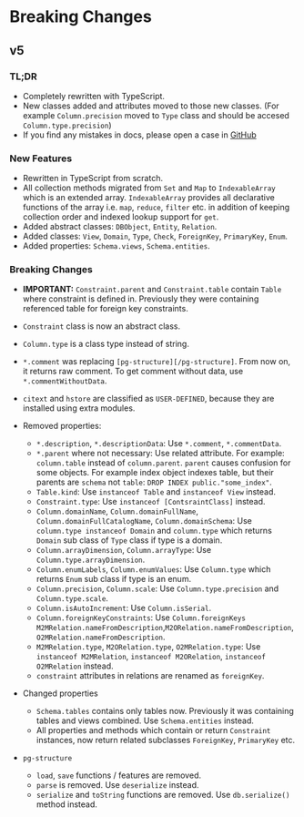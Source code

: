 # Breaking Changes

## v5

### TL;DR

- Completely rewritten with TypeScript.
- New classes added and attributes moved to those new classes. (For example `Column.precision` moved to `Type` class and should be accesed `Column.type.precision`)
- If you find any mistakes in docs, please open a case in [GitHub](https://github.com/ozum/pg-structure/issues)

### New Features

- Rewritten in TypeScript from scratch.
- All collection methods migrated from `Set` and `Map` to `IndexableArray` which is an extended array. `IndexableArray` provides all declarative functions of the array i.e. `map`, `reduce`, `filter` etc. in addition of keeping collection order and indexed lookup support for `get`.
- Added abstract classes: `DBObject`, `Entity`, `Relation`.
- Added classes: `View`, `Domain`, `Type`, `Check`, `ForeignKey`, `PrimaryKey`, `Enum`.
- Added properties: `Schema.views`, `Schema.entities`.

### Breaking Changes

- **IMPORTANT:** `Constraint.parent` and `Constraint.table` contain `Table` where constraint is defined in. Previously they were containing referenced table for foreign key constraints.
- `Constraint` class is now an abstract class.
- `Column.type` is a class type instead of string.
- `*.comment` was replacing `[pg-structure][/pg-structure]`. From now on, it returns raw comment. To get comment without data, use `*.commentWithoutData`.
- `citext` and `hstore` are classified as `USER-DEFINED`, because they are installed using extra modules.

- Removed properties:

  - `*.description`, `*.descriptionData`: Use `*.comment`, `*.commentData`.
  - `*.parent` where not necessary: Use related attribute. For example: `column.table` instead of `column.parent`. `parent` causes confusion for some objects. For example index object indexes table, but their parents are `schema` not `table`: `DROP INDEX public."some_index"`.
  - `Table.kind`: Use `instanceof Table` and `instanceof View` instead.
  - `Constraint.type`: Use `instanceof [ContsraintClass]` instead.
  - `Column.domainName`, `Column.domainFullName`, `Column.domainFullCatalogName`, `Column.domainSchema`: Use `column.type instanceof Domain` and `column.type` which returns `Domain` sub class of `Type` class if type is a domain.
  - `Column.arrayDimension`, `Column.arrayType`: Use `Column.type.arrayDimension`.
  - `Column.enumLabels`, `Column.enumValues`: Use `Column.type` which returns `Enum` sub class if type is an enum.
  - `Column.precision`, `Column.scale`: Use `Column.type.precision` and `Column.type.scale`.
  - `Column.isAutoIncrement`: Use `Column.isSerial`.
  - `Column.foreignKeyConstraints`: Use `Column.foreignKeys`
    `M2MRelation.nameFromDescription`,`M2ORelation.nameFromDescription`,`O2MRelation.nameFromDescription`.
  - `M2MRelation.type`, `M2ORelation.type`, `O2MRelation.type`: Use `instanceof M2MRelation`, `instanceof M2ORelation`, `instanceof O2MRelation` instead.
  - `constraint` attributes in relations are renamed as `foreignKey`.

- Changed properties

  - `Schema.tables` contains only tables now. Previously it was containing tables and views combined. Use `Schema.entities` instead.
  - All properties and methods which contain or return `Constraint` instances, now return related subclasses `ForeignKey`, `PrimaryKey` etc.

- `pg-structure`
  - `load`, `save` functions / features are removed.
  - `parse` is removed. Use `deserialize` instead.
  - `serialize` and `toString` functions are removed. Use `db.serialize()` method instead.

